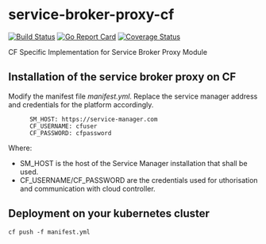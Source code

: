 # service-broker-proxy-cf

[![Build Status](https://travis-ci.org/Peripli/service-broker-proxy-cf.svg?branch=master)](https://travis-ci.org/Peripli/service-broker-proxy-cf)
[![Go Report Card](https://goreportcard.com/badge/github.com/Peripli/service-broker-proxy-cf)](https://goreportcard.com/report/github.com/Peripli/service-broker-proxy-cf)
[![Coverage Status](https://coveralls.io/repos/github/Peripli/service-broker-proxy-cf/badge.svg?branch=master)](https://coveralls.io/github/Peripli/service-broker-proxy-cf)

CF Specific Implementation for Service Broker Proxy Module

## Installation of the service broker proxy on CF
Modify the manifest file *manifest.yml*. Replace the service manager address and credentials for the platform accordingly.

```
      SM_HOST: https://service-manager.com
      CF_USERNAME: cfuser
      CF_PASSWORD: cfpassword
```

Where:
* SM_HOST is the host of the Service Manager installation that shall be used.
* CF_USERNAME/CF_PASSWORD are the credentials used for uthorisation and communication with cloud controller. 

## Deployment on your kubernetes cluster
```
cf push -f manifest.yml
```
